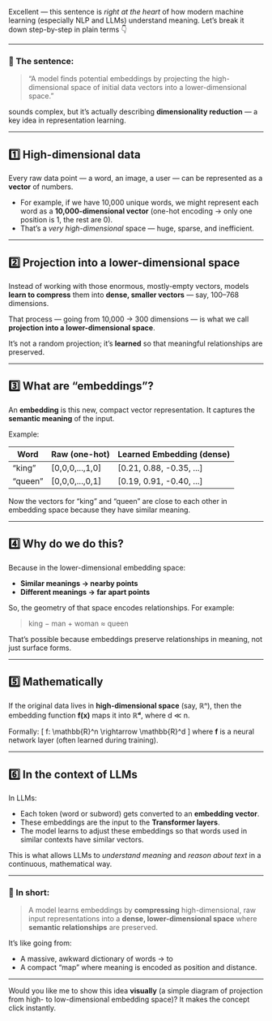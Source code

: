 Excellent — this sentence is *right at the heart* of how modern machine learning (especially NLP and LLMs) understand meaning.
Let’s break it down step-by-step in plain terms 👇

---

### 🧩 The sentence:

> “A model finds potential embeddings by projecting the high-dimensional space of initial data vectors into a lower-dimensional space.”

sounds complex, but it’s actually describing **dimensionality reduction** — a key idea in representation learning.

---

## 1️⃣ High-dimensional data

Every raw data point — a word, an image, a user — can be represented as a **vector** of numbers.

* For example, if we have 10,000 unique words, we might represent each word as a **10,000-dimensional vector** (one-hot encoding → only one position is 1, the rest are 0).
* That’s a *very high-dimensional* space — huge, sparse, and inefficient.

---

## 2️⃣ Projection into a lower-dimensional space

Instead of working with those enormous, mostly-empty vectors, models **learn to compress** them into **dense, smaller vectors** — say, 100–768 dimensions.

That process — going from 10,000 → 300 dimensions — is what we call **projection into a lower-dimensional space**.

It’s not a random projection; it’s **learned** so that meaningful relationships are preserved.

---

## 3️⃣ What are “embeddings”?

An **embedding** is this new, compact vector representation.
It captures the **semantic meaning** of the input.

Example:

| Word    | Raw (one-hot)   | Learned Embedding (dense) |
| ------- | --------------- | ------------------------- |
| “king”  | [0,0,0,...,1,0] | [0.21, 0.88, -0.35, ...]  |
| “queen” | [0,0,0,...,0,1] | [0.19, 0.91, -0.40, ...]  |

Now the vectors for “king” and “queen” are close to each other in embedding space because they have similar meaning.

---

## 4️⃣ Why do we do this?

Because in the lower-dimensional embedding space:

* **Similar meanings → nearby points**
* **Different meanings → far apart points**

So, the geometry of that space encodes relationships.
For example:

> king − man + woman ≈ queen

That’s possible because embeddings preserve relationships in meaning, not just surface forms.

---

## 5️⃣ Mathematically

If the original data lives in **high-dimensional space** (say, ℝⁿ),
then the embedding function **f(x)** maps it into **ℝᵈ**,
where d ≪ n.

Formally:
[
f: \mathbb{R}^n \rightarrow \mathbb{R}^d
]
where **f** is a neural network layer (often learned during training).

---

## 6️⃣ In the context of LLMs

In LLMs:

* Each token (word or subword) gets converted to an **embedding vector**.
* These embeddings are the input to the **Transformer layers**.
* The model learns to adjust these embeddings so that words used in similar contexts have similar vectors.

This is what allows LLMs to *understand meaning* and *reason about text* in a continuous, mathematical way.

---

### 🔎 In short:

> A model learns embeddings by **compressing** high-dimensional, raw input representations into a **dense, lower-dimensional space** where **semantic relationships** are preserved.

It’s like going from:

* A massive, awkward dictionary of words
  → to
* A compact “map” where meaning is encoded as position and distance.

---

Would you like me to show this idea **visually** (a simple diagram of projection from high- to low-dimensional embedding space)? It makes the concept click instantly.
